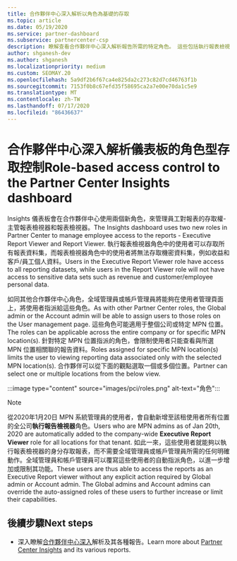 ```yaml
---
title: 合作夥伴中心深入解析以角色為基礎的存取
ms.topic: article
ms.date: 05/19/2020
ms.service: partner-dashboard
ms.subservice: partnercenter-csp
description: 瞭解查看合作夥伴中心深入解析報告所需的特定角色。 這些包括執行報表檢視器和報表檢視器的角色。
author: shganesh-dev
ms.author: shganesh
ms.localizationpriority: medium
ms.custom: SEOMAY.20
ms.openlocfilehash: 5a9df2b6f67ca4e825da2c273c82d7cd46763f1b
ms.sourcegitcommit: 7153f0b8c67efd35f58695ca2a7e00e70da1c5e9
ms.translationtype: MT
ms.contentlocale: zh-TW
ms.lasthandoff: 07/17/2020
ms.locfileid: "86436637"
---
```

# <a name="role-based-access-control-to-the-partner-center-insights-dashboard"></a><span data-ttu-id="09027-104">合作夥伴中心深入解析儀表板的角色型存取控制</span><span class="sxs-lookup"><span data-stu-id="09027-104">Role-based access control to the Partner Center Insights dashboard</span></span>

<span data-ttu-id="09027-105">Insights 儀表板會在合作夥伴中心使用兩個新角色，來管理員工對報表的存取權-主管報表檢視器和報表檢視器。</span><span class="sxs-lookup"><span data-stu-id="09027-105">The Insights dashboard uses two new roles in Partner Center to manage employee access to the reports - Executive Report Viewer and Report Viewer.</span></span>  <span data-ttu-id="09027-106">執行報表檢視器角色中的使用者可以存取所有報表資料集，而報表檢視器角色中的使用者將無法存取機密資料集，例如收益和客戶/員工個人資料。</span><span class="sxs-lookup"><span data-stu-id="09027-106">Users in the Executive Report Viewer role have access to all reporting datasets, while users in the Report Viewer role will not have access to sensitive data sets such as revenue and customer/employee personal data.</span></span>  

<span data-ttu-id="09027-107">如同其他合作夥伴中心角色，全域管理員或帳戶管理員將能夠在使用者管理頁面上，將使用者指派給這些角色。</span><span class="sxs-lookup"><span data-stu-id="09027-107">As with other Partner Center roles, the Global admin or the Account admin will be able to assign users to those roles on the User management page.</span></span> <span data-ttu-id="09027-108">這些角色可能適用于整個公司或特定 MPN 位置。</span><span class="sxs-lookup"><span data-stu-id="09027-108">The roles can be applicable across the entire company or for specific MPN location(s).</span></span> <span data-ttu-id="09027-109">針對特定 MPN 位置指派的角色，會限制使用者只能查看與所選 MPN 位置相關聯的報告資料。</span><span class="sxs-lookup"><span data-stu-id="09027-109">Roles assigned for specific MPN location(s) limits the user to viewing reporting data associated only with the selected MPN location(s).</span></span> <span data-ttu-id="09027-110">合作夥伴可以從下面的觀點選取一個或多個位置。</span><span class="sxs-lookup"><span data-stu-id="09027-110">Partner can select one or multiple locations from the below view.</span></span>

:::image type="content" source="images/pci/roles.png" alt-text="角色":::

>[!Note]
> <span data-ttu-id="09027-112">從2020年1月20日 MPN 系統管理員的使用者，會自動新增至該租使用者所有位置的全公司**執行報告檢視器**角色。</span><span class="sxs-lookup"><span data-stu-id="09027-112">Users who are MPN admins as of Jan 20th, 2020 are automatically added to the company-wide **Executive Report Viewer** role for all locations for that tenant.</span></span> <span data-ttu-id="09027-113">如此一來，這些使用者就能夠以執行報表檢視器的身分存取報表，而不需要全域管理員或帳戶管理員所需的任何明確動作。全域管理員和帳戶管理員可以覆寫這些使用者的自動指派角色，以進一步增加或限制其功能。</span><span class="sxs-lookup"><span data-stu-id="09027-113">These users are thus able to access the reports as an Executive Report viewer without any explicit action required by Global admin or Account admin. The Global admins and Account admins can override the auto-assigned roles of these users to further increase or limit their capabilities.</span></span>

## <a name="next-steps"></a><span data-ttu-id="09027-114">後續步驟</span><span class="sxs-lookup"><span data-stu-id="09027-114">Next steps</span></span>

- <span data-ttu-id="09027-115">深入瞭解[合作夥伴中心深入](partner-center-insights.md)解析及其各種報告。</span><span class="sxs-lookup"><span data-stu-id="09027-115">Learn more about [Partner Center Insights](partner-center-insights.md) and its various reports.</span></span>

